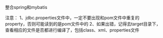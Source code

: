 ﻿整合spring和mybatis

注意：
1、jdbc.properties文件中，一定不要出现和pom文件中重复的property，否则可能读到的是pom文件中的
2、如果出错，记得去target目录下，查看相应的文件是否都进行编译了，包括class、xml、properties文件